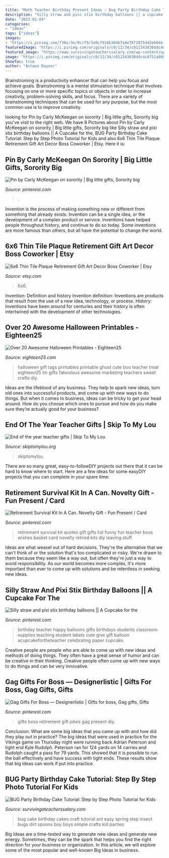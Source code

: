 ```yaml
---
title: "Math Teacher Birthday Present Ideas : Bug Party Birthday Cake Tutorial: Step By Step Photo Tutorial For Kids"
description: "Silly straw and pixi stix birthday balloons || a cupcake for the"
date: "2023-01-04"
categories:
- "ideas"
tags: ["ideas"]
images:
- "https://i.pinimg.com/736x/3e/0c/f9/3e0cf910b304b7a4e78f20754d2eb64e--happy-birthday-teacher-happy-birthday-balloons.jpg"
featuredImage: "https://i.pinimg.com/originals/c0/12/34/c012343830ddc4c8751a860f4119d751.jpg"
featured_image: "https://www.survivingateacherssalary.com/wp-content/uploads/2014/04/bug-party-birthday-cake.jpg"
image: "https://i.pinimg.com/originals/c0/12/34/c012343830ddc4c8751a860f4119d751.jpg"
ShowToc: true
author: "Antwon Raynor"
---
```



Brainstroming is a productivity enhancer that can help you focus and achieve goals. Brainstroming is a mental stimulation technique that involves focusing on one or more specific topics or objects in order to increase creativity, problem-solving skills, and focus. There are a variety of brainstroming techniques that can be used for any purpose, but the most common use is to improve creativity.

	

		
looking for Pin by Carly McKeegan on sorority | Big little gifts, Sorority big you've visit to the right web. We have 8 Pictures about Pin by Carly McKeegan on sorority | Big little gifts, Sorority big like Silly straw and pixi stix birthday balloons || A Cupcake for the, BUG Party Birthday Cake Tutorial: Step by Step Photo Tutorial for Kids and also 6x6 Thin Tile Plaque Retirement Gift Art Decor Boss Coworker | Etsy. Here it is:
		
    
## Pin By Carly McKeegan On Sorority | Big Little Gifts, Sorority Big

<img loading=lazy src="https://i.pinimg.com/originals/c0/12/34/c012343830ddc4c8751a860f4119d751.jpg" onerror="this.onerror=null;this.src='https://tse4.mm.bing.net/th?id=OIP.IhfQDc3pMrYoCqt0Vi4aBAHaJ4&amp;pid=15.1';" alt="Pin by Carly McKeegan on sorority | Big little gifts, Sorority big">

_Source: pinterest.com_

>. 

	

Invention is the process of making something new or different from something that already exists. Invention can be a single idea, or the development of a complex product or service. Inventions have helped people throughout history, and continue to do so today. Some inventions are more famous than others, but all have the potential to change the world.

    
## 6x6 Thin Tile Plaque Retirement Gift Art Decor Boss Coworker | Etsy

<img loading=lazy src="https://i.etsystatic.com/6715677/r/il/cecaa9/1497199532/il_1588xN.1497199532_e6uf.jpg" onerror="this.onerror=null;this.src='https://tse4.mm.bing.net/th?id=OIP.xSFqbpVFekomGnSeXwa5LwHaJ3&amp;pid=15.1';" alt="6x6 Thin Tile Plaque Retirement Gift Art Decor Boss Coworker | Etsy">

_Source: etsy.com_

>6x6. 

	

Invention: Definition and history
Invention definition: Inventions are products that result from the use of a new idea, technology, or process. History: Inventions have been around for centuries and their history is often intertwined with the development of other technologies.

    
## Over 20 Awesome Halloween Printables - Eighteen25

<img loading=lazy src="https://eighteen25.com/wp-content/uploads/2015/10/hp-halloween-gift-ideas.jpg" onerror="this.onerror=null;this.src='https://tse4.mm.bing.net/th?id=OIP.DXUNEGNiJyHM8FsbUW8CbAHaLH&amp;pid=15.1';" alt="Over 20 Awesome Halloween Printables - Eighteen25">

_Source: eighteen25.com_

>halloween gift tags printables printable ghost cute boo teacher treat eighteen25 tin gifts faboolous awesome marketing teachers sweet crafts diy. 

	

Ideas are the lifeblood of any business. They help to spark new ideas, turn old ones into successful products, and come up with new ways to do things. But when it comes to business, ideas can be tricky to get your head around. How do you choose which ones to pursue and how do you make sure they’re actually good for your business?

    
## End Of The Year Teacher Gifts | Skip To My Lou

<img loading=lazy src="https://www.skiptomylou.org/wp-content/uploads/2016/05/teacher-gift-card-ideas.jpg" onerror="this.onerror=null;this.src='https://tse3.mm.bing.net/th?id=OIP.VZsLSOZWR06uV27CfO4MVwHaLK&amp;pid=15.1';" alt="End of the year teacher gifts | Skip To My Lou">

_Source: skiptomylou.org_

>skiptomylou. 

	

There are so many great, easy-to-followDIY projects out there that it can be hard to know where to start. Here are a few ideas for some easyDIY projects that you can complete in your spare time: 

    
## Retirement Survival Kit In A Can. Novelty Gift - Fun Present / Card

<img loading=lazy src="https://i.pinimg.com/736x/a5/1c/b1/a51cb1c4af3aebc73ab2b80014b8095a.jpg" onerror="this.onerror=null;this.src='https://tse4.mm.bing.net/th?id=OIP.J6K2EYzfHFs6MkXNUR4cgAHaFK&amp;pid=15.1';" alt="Retirement Survival Kit In A Can. Novelty Gift - Fun Present / Card">

_Source: pinterest.com_

>retirement survival kit quotes gift gifts list funny fun teacher boss wishes basket card novelty retired kits diy leaving stuff. 

	

Ideas are what weasel out of hard decisions. They're the alternative that we can't think of or the solution that's too complicated or risky. We're drawn to them because they seem like a way out, but often they're just a way to avoid responsibility. As our world becomes more complex, it's more important than ever to come up with solutions and be relentless in seeking new ideas.

    
## Silly Straw And Pixi Stix Birthday Balloons || A Cupcake For The

<img loading=lazy src="https://i.pinimg.com/736x/3e/0c/f9/3e0cf910b304b7a4e78f20754d2eb64e--happy-birthday-teacher-happy-birthday-balloons.jpg" onerror="this.onerror=null;this.src='https://tse2.mm.bing.net/th?id=OIP.8bXp4XlIctQzz4deXfhIYwHaJ6&amp;pid=15.1';" alt="Silly straw and pixi stix birthday balloons || A Cupcake for the">

_Source: pinterest.com_

>birthday teacher happy balloons gifts birthdays students classroom supplies teaching student labels cute give gift balloon acupcakefortheteacher celebrating paper cupcake. 

	

Creative people are people who are able to come up with new ideas and methods of doing things. They often have a great sense of humor and can be creative in their thinking. Creative people often come up with new ways to do things and can be very innovative.

    
## Gag Gifts For Boss — Designerlistic | Gifts For Boss, Gag Gifts, Gifts

<img loading=lazy src="https://i.pinimg.com/736x/88/e1/30/88e130c71a7e348887cae1655852fb10--retirement-jokes-retirement-gifts.jpg" onerror="this.onerror=null;this.src='https://tse4.mm.bing.net/th?id=OIP.qLEgmzizad3XF67WRlgWSwHaFj&amp;pid=15.1';" alt="Gag Gifts For Boss — Designerlistic | Gifts for boss, Gag gifts, Gifts">

_Source: pinterest.com_

>gifts boss retirement gift jokes gag present diy. 

	

Conclusion: What are some big ideas that you came up with and how did they play out in practice?
The big ideas that were used in practice for the Vikings game on Thursday night were running back Adrian Peterson and tight end Kyle Rudolph. Peterson ran for 124 yards on 14 carries and Rudolph caught a pass for 79 yards. This showed that it is possible to run the ball effectively and have success with tight ends. These results show that big ideas can work if put into practice.

    
## BUG Party Birthday Cake Tutorial: Step By Step Photo Tutorial For Kids

<img loading=lazy src="https://www.survivingateacherssalary.com/wp-content/uploads/2014/04/bug-party-birthday-cake.jpg" onerror="this.onerror=null;this.src='https://tse3.mm.bing.net/th?id=OIP.f9lwkjtTLK38dMpdfEcL8AHaLL&amp;pid=15.1';" alt="BUG Party Birthday Cake Tutorial: Step by Step Photo Tutorial for Kids">

_Source: survivingateacherssalary.com_

>bug cake birthday cakes craft tutorial ant easy spring step insect bugs dirt spoons boy boys simple crafts kid parties. 

	

Big Ideas are a time-tested way to generate new ideas and generate new energy. Sometimes, they can be the spark that helps you find the right direction for your business or organization. In this article, we will explore some of the most popular and well-known Big Ideas in business.


